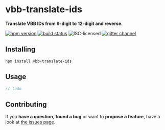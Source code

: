 # vbb-translate-ids

**Translate VBB IDs from 9-digit to 12-digit and reverse.**

[![npm version](https://img.shields.io/npm/v/vbb-translate-ids.svg)](https://www.npmjs.com/package/vbb-translate-ids)
[![build status](https://img.shields.io/travis/derhuerst/vbb-translate-ids.svg)](https://travis-ci.org/derhuerst/vbb-translate-ids)
![ISC-licensed](https://img.shields.io/github/license/derhuerst/vbb-translate-ids.svg)
[![gitter channel](https://badges.gitter.im/derhuerst/vbb-rest.svg)](https://gitter.im/derhuerst/vbb-rest)


## Installing

```shell
npm install vbb-translate-ids
```


## Usage

```js
// todo
```


## Contributing

If you **have a question**, **found a bug** or want to **propose a feature**, have a look at [the issues page](https://github.com/derhuerst/vbb-translate-ids/issues).
